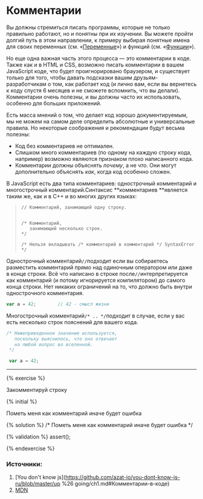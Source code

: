 # Комментарии

Вы должны стремиться писать программы, которые не только правильно работают, но и понятны при их изучении. Вы можете пройти долгий путь в этом направлении, к примеру выбирая понятные имена для своих переменных \(см. «[Переменные](/js-basics/grammar/variables.md)»\) и функций \(см. «[Функции](/js-basics/functions.md)»\).

Но еще одна важная часть этого процесса — это комментарии в коде. Также как и в HTML и CSS, возможно писать комментарии в вашем JavaScript коде, что будет проигнорировано браузером, и существует только для того, чтобы давать подсказки вашим друзьям-разработчикам о том, как работает код \(и лично вам, если вы вернетесь к коду спустя 6 месяцев и не сможете вспомнить, что вы делали\). Комментарии очень полезны, и вы должны часто их использовать, особенно для больших приложений.

Есть масса мнений о том, что делает код хорошо документируемым, мы не можем на самом деле определить абсолютные и универсальные правила. Но некоторые соображения и рекомендации будут весьма полезны:

* Код без комментариев не оптимален.
* Слишком много комментариев \(по одному на каждую строку кода, например\) возможно являются признаком плохо написанного кода.
* Комментарии должны объяснять _почему_, а не _что_. Они могут дополнительно объяснять
  _как_, когда код особенно сложен.

В JavaScript есть два типа комментариев: однострочный комментарий и многострочный комментарий.Синтаксис **комментариев **является таким же, как и в C++ и во многих других языках:

> ```
> // Комментарий, занимающий одну строку.
>
>
> /* Комментарий, 
>    занимающий несколько строк.
> */
>  
> /* Нельзя вкладывать /* комментарий в комментарий */ SyntaxError */
> ```

Однострочный комментарий`//`подходит если вы собираетесь разместить комментарий прямо над одиночным оператором или даже в конце строки. Всё что написано в строке после`//`интерпретируется как комментарий \(и потому игнорируется компилятором\) до самого конца строки. Нет никаких ограничений на то, что должно быть внутри однострочного комментария.

```js
var a = 42;        // 42 - смысл жизни
```

Многострочный комментарий`/* .. */`подходит в случае, если у вас есть несколько строк пояснений для вашего кода.

```js
/* Нижеприведенное значение используется,
   поскольку выяснилось, что оно отвечает
   на любой вопрос во вселенной.
 */

 var a = 42;
```

---

{% exercise %}

Закомментируй строку



{% initial %}

Пометь меня как комментарий
иначе будет ошибка



{% solution %}
/*
Пометь меня как комментарий
иначе будет ошибка
*/

{% validation %}
assert();

{% endexercise %}

### Источники:

1. [You don't know js](https://github.com/azat-io/you-dont-know-js-ru/blob/master/up %26 going/ch1.md#Комментарии-в-коде)
2. [MDN](https://developer.mozilla.org/ru/docs/Web/JavaScript/Guide/Grammar_and_Types#Комментарии)



